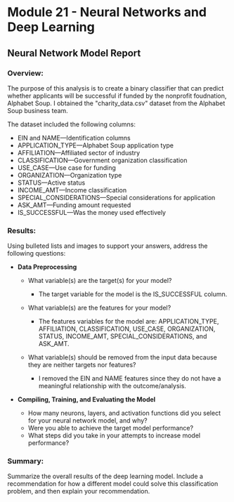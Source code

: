# Module 21 - Neural Networks and Deep Learning

## Neural Network Model Report

### Overview:

The purpose of this analysis is to create a binary classifier that can predict whether applicants will be successful if funded by the nonprofit foudnation, Alphabet Soup. I obtained the "charity_data.csv" dataset from the Alphabet Soup business team. 

The dataset included the following columns:

* EIN and NAME—Identification columns
* APPLICATION_TYPE—Alphabet Soup application type
* AFFILIATION—Affiliated sector of industry
* CLASSIFICATION—Government organization classification
* USE_CASE—Use case for funding
* ORGANIZATION—Organization type
* STATUS—Active status
* INCOME_AMT—Income classification
* SPECIAL_CONSIDERATIONS—Special considerations for application
* ASK_AMT—Funding amount requested
* IS_SUCCESSFUL—Was the money used effectively

### Results: 
Using bulleted lists and images to support your answers, address the following questions:

* **Data Preprocessing**
  
  - What variable(s) are the target(s) for your model?
    * The target variable for the model is the IS_SUCCESSFUL column.
    
  - What variable(s) are the features for your model?
    * The features variables for the model are: APPLICATION_TYPE, AFFILIATION, CLASSIFICATION, USE_CASE, ORGANIZATION, STATUS, INCOME_AMT, SPECIAL_CONSIDERATIONS, and ASK_AMT.
    
  - What variable(s) should be removed from the input data because they are neither targets nor features?
    * I removed the EIN and NAME features since they do not have a meaningful relationship with the outcome/analysis.

* **Compiling, Training, and Evaluating the Model**
  - How many neurons, layers, and activation functions did you select for your neural network model, and why?
  - Were you able to achieve the target model performance?
  - What steps did you take in your attempts to increase model performance?

### Summary: 
Summarize the overall results of the deep learning model. Include a recommendation for how a different model could solve this classification problem, and then explain your recommendation.
